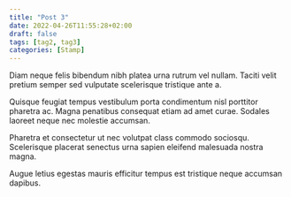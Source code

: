 ```yaml
---
title: "Post 3"
date: 2022-04-26T11:55:28+02:00
draft: false
tags: [tag2, tag3]
categories: [Stamp]
---
```


Diam neque felis bibendum nibh platea urna rutrum vel nullam. Taciti velit pretium semper sed vulputate scelerisque tristique ante a. 

Quisque feugiat tempus vestibulum porta condimentum nisl porttitor pharetra ac. Magna penatibus consequat etiam ad amet curae. Sodales laoreet neque nec molestie accumsan. 

Pharetra et consectetur ut nec volutpat class commodo sociosqu. Scelerisque placerat senectus urna sapien eleifend malesuada nostra magna. 

Augue letius egestas mauris efficitur tempus est tristique neque accumsan dapibus.